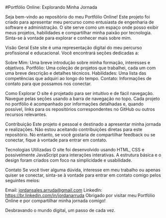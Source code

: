 #Portfólio Online: Explorando Minha Jornada

Seja bem-vindo ao repositório do meu Portfólio Online! Este projeto foi criado para apresentar meu percurso como entusiasta de engenharia de software e administração. O site serve como um espaço onde posso exibir meus projetos, habilidades e compartilhar minha paixão por tecnologia. Sinta-se à vontade para explorar e conhecer mais sobre mim.

Visão Geral
Este site é uma representação digital do meu percurso profissional e educacional. Você encontrará seções dedicadas a:

Sobre Mim: Uma breve introdução sobre minha formação, interesses e objetivos.
Portfólio: Uma coleção de projetos que trabalhei, cada um com uma breve descrição e detalhes técnicos.
Habilidades: Uma lista das competências que adquiri ao longo do tempo.
Contato: Informações de contato para que possamos nos conectar.

Como Explorar
O site é projetado para ser intuitivo e de fácil navegação. Navegue pelas seções usando a barra de navegação no topo. Cada projeto no portfólio é acompanhado por informações detalhadas e, quando possível, links para os repositórios correspondentes no GitHub ou outros recursos relevantes.

Contribuição
Este projeto é pessoal e destinado a apresentar minha jornada e realizações. Não estou aceitando contribuições diretas para este repositório. No entanto, se você gostaria de compartilhar feedback ou se conectar, fique à vontade para entrar em contato.

Tecnologias Utilizadas
O site foi desenvolvido usando HTML, CSS e possivelmente JavaScript para interações interativas. A estrutura básica e o design foram criados com foco na simplicidade e usabilidade.

Contato
Se você tiver alguma dúvida, interesse em meu trabalho ou apenas quiser se conectar, sinta-se à vontade para entrar em contato comigo pelos seguintes meios:

Email: jordansales.arruda@gmail.com
LinkedIn: https://br.linkedin.com/in/jordanarruda
Obrigado por visitar meu Portfólio Online e por compartilhar minha jornada comigo!

Desbravando o mundo digital, um passo de cada vez.
